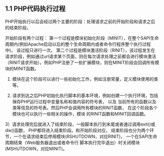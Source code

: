 1.1 PHP代码执行过程
-------------
PHP开始执行以后会经过两个主要的阶段：处理请求之前的开始阶段和请求之后的结束阶段。

开始阶段有两个过程：
第一个过程是模块初始化阶段（MINIT），在整个SAPI生命周期内(例如Apache启动以后的整个生命周期内或者命令行程序整个执行过程中)， 
该过程只进行一次。
第二个过程是模块激活阶段（RINIT），该过程发生在请求阶段，例如通过url请求某个页面，则在每次请求处理之前都会进行模块激活
（RINIT请求开始）。例如PHP注册了一些扩展模块，则在MINIT阶段会回调所有模块的MINIT函数。

1) 模块在这个阶段可以进行一些初始化工作，例如注册常量，定义模块使用的类等。

2) 请求到达之后PHP初始化执行脚本的基本环境，例如创建一个执行环境，包括保存PHP运行过程中变量名称和值内容的符号表， 以及
当前所有的函数以及类等信息的符号表。然后PHP会调用所有模块的RINIT函数， 在这个阶段各个模块也可以执行一些相关的操作，模块
的RINIT函数和MINIT回调函数。

3）请求处理完后就进入了结束阶段，一般脚本执行到末尾或者通过调用exit()或die()函数， PHP都将进入结束阶段。和开始阶段对应，
结束阶段也分为两个环节，一个在请求结束后停用模块(RSHUTDOWN，对应RINIT)， 一个在SAPI生命周期结束（Web服务器退出或者命令行
脚本执行完毕退出）时关闭模块(MSHUTDOWN，对应MINIT)。
